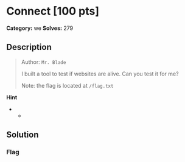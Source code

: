 # Connect [100 pts]

**Category:** we
**Solves:** 279

## Description
><p>Author: <code>Mr. Blade</code></p><p>I built a tool to test if websites are alive. Can you test it for me?</p><p>Note: the flag is located at <code>/flag.txt</code></p>

**Hint**
* -

## Solution

### Flag

